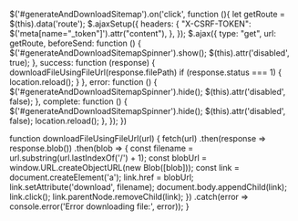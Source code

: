 $('#generateAndDownloadSitemap').on('click', function (){
    let getRoute = $(this).data('route');
    $.ajaxSetup({
        headers: {
            "X-CSRF-TOKEN": $('meta[name="_token"]').attr("content"),
        },
    });
    $.ajax({
        type: "get",
        url: getRoute,
        beforeSend: function () {
            $('#generateAndDownloadSitemapSpinner').show();
            $(this).attr('disabled', true);
        },
        success: function (response) {
            downloadFileUsingFileUrl(response.filePath)
            if (response.status === 1) {
                location.reload();
            }
        },
        error: function () {
            $('#generateAndDownloadSitemapSpinner').hide();
            $(this).attr('disabled', false);
        },
        complete: function () {
            $('#generateAndDownloadSitemapSpinner').hide();
            $(this).attr('disabled', false);
            location.reload();
        },
    });
})

function downloadFileUsingFileUrl(url) {
    fetch(url)
        .then(response => response.blob())
        .then(blob => {
            const filename = url.substring(url.lastIndexOf('/') + 1);
            const blobUrl = window.URL.createObjectURL(new Blob([blob]));
            const link = document.createElement('a');
            link.href = blobUrl;
            link.setAttribute('download', filename);
            document.body.appendChild(link);
            link.click();
            link.parentNode.removeChild(link);
        })
        .catch(error => console.error('Error downloading file:', error));
}
